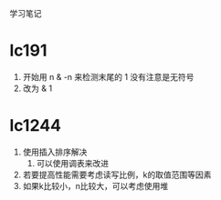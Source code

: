 学习笔记

# lc191
1. 开始用 n & -n 来检测末尾的 1 没有注意是无符号
2. 改为 & 1

# lc1244
1. 使用插入排序解决
    1. 可以使用调表来改进
2. 若要提高性能需要考虑读写比例，k的取值范围等因素
3. 如果k比较小，n比较大，可以考虑使用堆